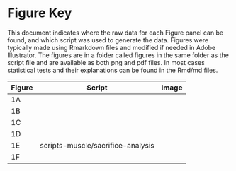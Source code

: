 Figure Key
============

This document indicates where the raw data for each Figure panel can be found, and which script was used to generate the data.  Figures were typically made using Rmarkdown files and modified if needed in Adobe Illustrator. The figures are in a folder called figures in the same folder as the script file and are available as both png and pdf files.  In most cases statistical tests and their explanations can be found in the Rmd/md files.

| Figure | Script | Image |
|--------|--------|-------|
|   1A     |        |       |
|   1B     |        |       |
|   1C     |        |       |
|   1D     |        |       |
|   1E     |     scripts-muscle/sacrifice-analysis   |       |
|   1F     |        |       |
